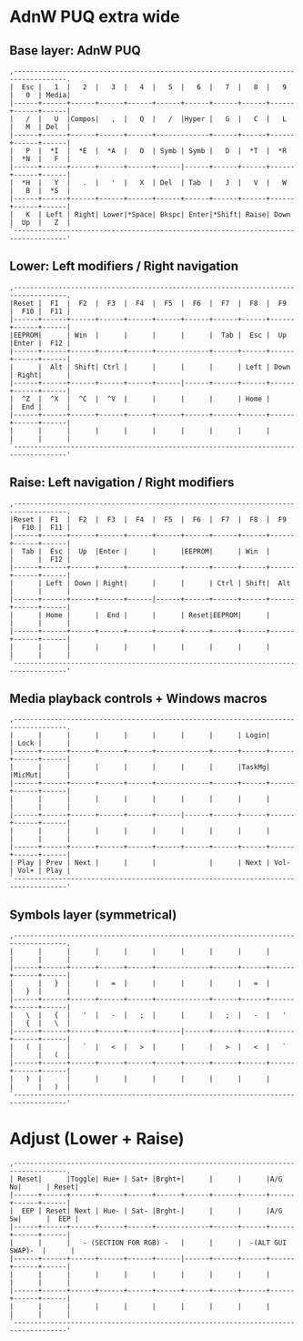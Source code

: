 # AdnW PUQ extra wide 

## Base layer: AdnW PUQ
    ,-----------------------------------------------------------------------------------.
    |  Esc |   1  |   2  |   3  |   4  |   5  |   6  |   7  |   8  |   9  |   0  | Media|
    |------+------+------+------+------+------+------+------+------+------+------+------|
    |   /  |   U  |Compos|   ,  |   Q  |   /  |Hyper |   G  |   C  |   L  |   M  | Del  |
    |------+------+------+------+------+-------------+------+------+------+------+------|
    |   P  |  *I  |  *E  |  *A  |   O  | Symb | Symb |   D  |  *T  |  *R  |  *N  |   F  |
    |------+------+------+------+------+------|------+------+------+------+------+------|
    |  *H  |   Y  |   .  |   '  |   X  | Del  | Tab  |   J  |   V  |   W  |   B  |  *S  |
    |------+------+------+------+------+------+------+------+------+------+------+------|
    |   K  | Left | Right| Lower|*Space| Bkspc| Enter|*Shift| Raise| Down |  Up  |   Z  |
    `-----------------------------------------------------------------------------------'

## Lower: Left modifiers / Right navigation
    ,-----------------------------------------------------------------------------------.
    |Reset |  F1  |  F2  |  F3  |  F4  |  F5  |  F6  |  F7  |  F8  |  F9  |  F10 |  F11 |
    |------+------+------+------+------+------+------+------+------+------+------+------|
    |EEPROM|      | Win  |      |      |      |      |  Tab |  Esc |  Up  |Enter |  F12 |
    |------+------+------+------+------+-------------+------+------+------+------+------|
    |      |  Alt | Shift| Ctrl |      |      |      |      | Left | Down | Right|      |
    |------+------+------+------+------+------|------+------+------+------+------+------|
    |  ^Z  |  ^X  |  ^C  |  ^V  |      |      |      |      | Home |      |  End |      |
    |------+------+------+------+------+------+------+------+------+------+------+------|
    |      |      |      |      |      |      |      |      |      |      |      |      |
    `-----------------------------------------------------------------------------------'

## Raise: Left navigation / Right modifiers
    ,-----------------------------------------------------------------------------------.
    |Reset |  F1  |  F2  |  F3  |  F4  |  F5  |  F6  |  F7  |  F8  |  F9  |  F10 |  F11 |
    |------+------+------+------+------+------+------+------+------+------+------+------|
    |  Tab |  Esc |  Up  |Enter |      |      |EEPROM|      | Win  |      |      |  F12 |
    |------+------+------+------+-------------+------+------+------+------+------+------|
    |      | Left | Down | Right|      |      |      | Ctrl | Shift|  Alt |      |      |
    |------+------+------+------+------|------+------+------+------+------+------+------|
    |      | Home |      |  End |      |      | Reset|EEPROM|      |      |      |      |
    |------+------+------+------+------+------+------+------+------+------+------+------|
    |      |      |      |      |      |      |      |      |      |      |      |      |
    `-----------------------------------------------------------------------------------'

## Media playback controls + Windows macros
    ,-----------------------------------------------------------------------------------.
    |      |      |      |      |      |      |      |      | Login|      | Lock |      |
    |------+------+------+------+------+-------------+------+------+------+------+------|
    |      |      |      |      |      |      |      |      |TaskMg|      |MicMut|      |
    |------+------+------+------+------+-------------+------+------+------+------+------|
    |      |      |      |      |      |      |      |      |      |      |      |      |
    |------+------+------+------+------+------|------+------+------+------+------+------|
    |      |      |      |      |      |      |      |      |      |      |      |      |
    |------+------+------+------+------+------+------+------+------+------+------+------|
    | Play | Prev | Next |      |      |             |      | Next | Vol- | Vol+ | Play |
    `-----------------------------------------------------------------------------------'

## Symbols layer (symmetrical)
    ,-----------------------------------------------------------------------------------.
    |      |      |      |      |      |      |      |      |      |      |      |      |
    |------+------+------+------+------+-------------+------+------+------+------+------|
    |      |   }  |      |   =  |      |      |      |      |   =  |      |   }  |      |
    |------+------+------+------+------+-------------+------+------+------+------+------|
    |   \  |   {  |   '  |   -  |   ;  |      |      |   ;  |   -  |   '  |   {  |   \  |
    |------+------+------+------+------+------|------+------+------+------+------+------|
    |   (  |      |   `  |   <  |   >  |      |      |   >  |   <  |   `  |      |   (  |
    |------+------+------+------+------+------+------+------+------+------+------+------|
    |   )  |      |      |      |      |      |      |      |      |      |      |   )  |
    `-----------------------------------------------------------------------------------'

# Adjust (Lower + Raise)
    ,-----------------------------------------------------------------------------------.
    | Reset|      |Toggle| Hue+ | Sat+ |Brght+|      |      |      |A/G No|      | Reset|
    |------+------+------+------+------+------+------+------+------+------+------+------|
    |  EEP | Reset| Next | Hue- | Sat- |Brght-|      |      |      |A/G Sw|      |  EEP |
    |------+------+------+------+------+-------------+------+------+------+------+------|
    |      |      |   - (SECTION FOR RGB) -   |      |      |  -(ALT GUI SWAP)-  |      |
    |------+------+------+------+------+------|------+------+------+------+------+------|
    |      |      |      |      |      |      |      |      |      |      |      |      |
    |------+------+------+------+------+------+------+------+------+------+------+------|
    |      |      |      |      |      |      |      |      |      |      |      |      |
    `-----------------------------------------------------------------------------------'
